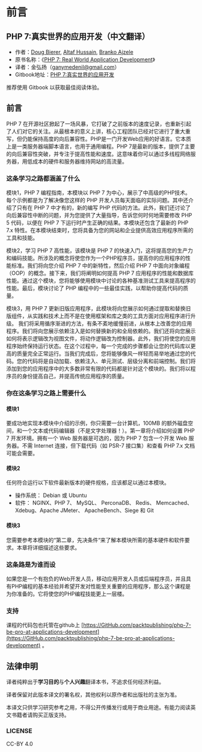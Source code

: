 # 前言

## PHP 7:真实世界的应用开发（中文翻译）

* 作者：[Doug Bierer](https://learning.oreilly.com/search/?query=author%3A%22Doug%20Bierer%22&sort=relevance&highlight=true), [Altaf Hussain](https://learning.oreilly.com/search/?query=author%3A%22Altaf%20Hussain%22&sort=relevance&highlight=true), [Branko Ajzele](https://learning.oreilly.com/search/?query=author%3A%22Branko%20Ajzele%22&sort=relevance&highlight=true)
* 原书名称：《[PHP 7: Real World Application Development](https://www.packtpub.com/php-7-real-world-application-development)》
* 译者：金弘扬（[ganymedenil@gmail.com](mailto:ganymedenil@gmail.com)）
* Gitbook地址：[PHP 7:真实世界的应用开发](https://ganymedenil.gitbook.io/php-7/)

推荐使用 Gitbook 以获取最佳阅读体验。

## 前言

PHP 7 在开源社区掀起了一场风暴，它打破了之前版本的速度记录，也重新引起了人们对它的关注。从最根本的意义上讲，核心工程团队已经对它进行了重大重写，但仍能保持高度的向后兼容性。PHP是一门开发Web应用的好语言。它本质上是一类服务器端脚本语言，也用于通用编程。PHP 7是最新的版本，提供了主要的向后兼容性突破，并专注于提高性能和速度。这意味着你可以通过多线程网络服务器，用低成本的硬件和服务器维持网站的高流量。

### 这条学习之路都涵盖了什么

模块1，PHP 7 编程指南，本模块以 PHP 7 为中心，展示了中高级的PHP技术。每个示例都是为了解决像您这样的 PHP 开发人员每天面临的实际问题。其中还介绍了只有在 PHP 7 中才有的，新的编写 PHP 代码的方法。此外，我们还讨论了向后兼容性中断的问题，并为您提供了大量指导，告诉您何时何地需要修改 PHP 5 代码，以便在 PHP 7 下运行时产生正确的结果。本模块还包含了最新的 PHP 7.x 特性。在本模块结束时，您将具备为您的网站和企业提供高效应用程序所需的工具和技能。

模块2，学习 PHP 7 高性能，该模块是 PHP 7 的快速入门，这将提高您的生产力和编码技能。所涉及的概念将使您作为一个PHP程序员，提高你的应用程序的性能标准。我们将向您介绍 PHP 7 中的新特性，然后介绍 PHP 7 中面向对象编程（OOP）的概念。接下来，我们将阐明如何提高 PHP 7 应用程序的性能和数据库性能。通过这个模块，您将能够使用模块中讨论的各种基准测试工具来提高程序的性能。最后，模块讨论了 PHP 编程中的一些最佳实践，以帮助你提高代码的质量。

模块3，用 PHP 7 更新旧版应用程序，此模块将向您展示如何通过提取和替换旧版组件，从实践和技术上而不是在使用框架和库之类的工具方面对应用程序进行升级。 我们将采用循序渐进的方法，有条不紊地缓慢前进，从根本上改善您的应用程序。我们将向您展示依赖注入是如何替换新的和全局依赖的。我们还将向您展示如何将表示逻辑改为视图文件，将动作逻辑改为控制器。此外，我们将使您的应用程序始终保持运行状态。在这个过程中，每一个完成的步骤都会让您的代码库以更高的质量完全正常运行。当我们完成后，您将能够像风一样轻而易举地通过您的代码。您的代码将是自动加载、依赖注入、单元测试、层级分离和前端控制。我们将添加到您的应用程序中的大多数非常有限的代码都是针对这个模块的。我们将以程序员的身份提高自己，并提高传统应用程序的质量。

### 你在这条学习之路上需要什么

#### 模块1

要成功地实现本模块中介绍的示例，你只需要一台计算机，100MB 的额外磁盘空间，和一个文本或代码编辑器（不是文字处理器！）。第一章将介绍如何设置 PHP 7 开发环境。拥有一个 Web 服务器是可选的，因为 PHP 7 包含一个开发 Web 服务器。不需 Internet 连接，但下载代码（如 PSR-7 接口集）和查看 PHP 7.x 文档可能会需要。

#### 模块2

任何符合运行以下软件最新版本的硬件规格，应该都足以通过本模块。

* 操作系统： Debian 或 Ubuntu
* 软件： NGINX、PHP 7、 MySQL、 PerconaDB、 Redis、 Memcached、 Xdebug、Apache JMeter、 ApacheBench、Siege 和 Git

#### 模块3

您需要参考本模块的“第二章，先决条件“来了解本模块所需的基本硬件和软件要求。本章将详细描述这些要求。

### 这条路是为谁而设

如果您是一个有抱负的Web开发人员，移动应用开发人员或后端程序员，并且具有PHP编程的基本经验并希望开发对性能至关重要的应用程序，那么这个课程是为你准备的。它将使您的PHP编程技能更上一层楼。

### 支持

课程的代码包也托管在github上  [https://GitHub.com/packtpublishing/php-7-be-pro-at-applications-development](https://GitHub.com/packtpublishing/php-7-be-pro-at-applications-development) 。

## 法律申明

译者纯粹出于**学习目的**与**个人兴趣**翻译本书，不追求任何经济利益。

译者保留对此版本译文的署名权，其他权利以原作者和出版社的主张为准。

本译文只供学习研究参考之用，不得公开传播发行或用于商业用途。有能力阅读英文书籍者请购买正版支持。

### LICENSE

CC-BY 4.0



